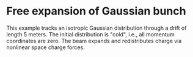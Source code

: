 # Free expansion of Gaussian bunch

This example tracks an isotropic Gaussian distribution through a drift of length 5 meters. The initial distribution is "cold", i.e., all momentum coordinates are zero. The beam expands and redistributes charge via nonlinear space charge forces.

